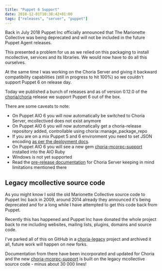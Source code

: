 ```yaml
---
title: "Puppet 6 Support"
date: 2018-12-01T10:38:42+01:00
tags: ["releases", "server", "puppet"]
---
```


Back in July 2018 Puppet Inc officially announced that The Marionette Collective was being deprecated and will not be included in the future Puppet Agent releases.

This presented a problem for us as we relied on this packaging to install mcollective, services and its libraries.  We would now have to do all this ourselves.

At the same time I was working on the Choria Server and giving it backward compatibility capabilities (still in progress to hit 100%) so we couldn't support Puppet 6 on release day.

Today we published a bunch of releases and as of version 0.12.0 of the [choria/choria](http://forge.puppet.com/choria/choria) release we support Puppet 6 out of the box.

<!--more-->

There are some caveats to note:

 * On Puppet AIO 6 you will now automatically be switched to Choria Server, mcollectived does not exist anymore
 * On Puppet AIO 6 you will now automatically get a choria-release repository added, controllable using choria::manage_package_repo
 * If you are on a mix Puppet 5 and 6 environment you need to set JSON encoding [as per the deployment docs](https://choria.io/docs/deployment/mcollective/#puppet-6).
 * On Puppet AIO 6 you will see a new gem [choria-mcorpc-support](https://rubygems.org/gems/choria-mcorpc-support) installed into the AIO Ruby
 * Windows is not yet supported
 * Read the [pre-release documentation](https://choria.io/docs/configuration/choria_server/) for Choria Server keeping in mind limitations mentioned there

## Legacy mcollective source code

As you might know I sold the old Marionette Collective source code to Puppet Inc back in 2009, around 2014 already they announced it's being deprecated and for a long while I have attempted to get this code back from Puppet.

Recently this has happened and Puppet Inc have donated the whole project back to me including websites, mailing lists, plugins, domains and source code.

I've parked all of this on GitHub in a [choria-legacy](https://github.com/choria-legacy) project and archived it all, future work will happen on new forks.

Documentation from there have been incorporated and updated for Choria and the new [choria-mcorpc-support](https://rubygems.org/gems/choria-mcorpc-support) is built on the legacy mcollective source code - minus about 30 000 lines!